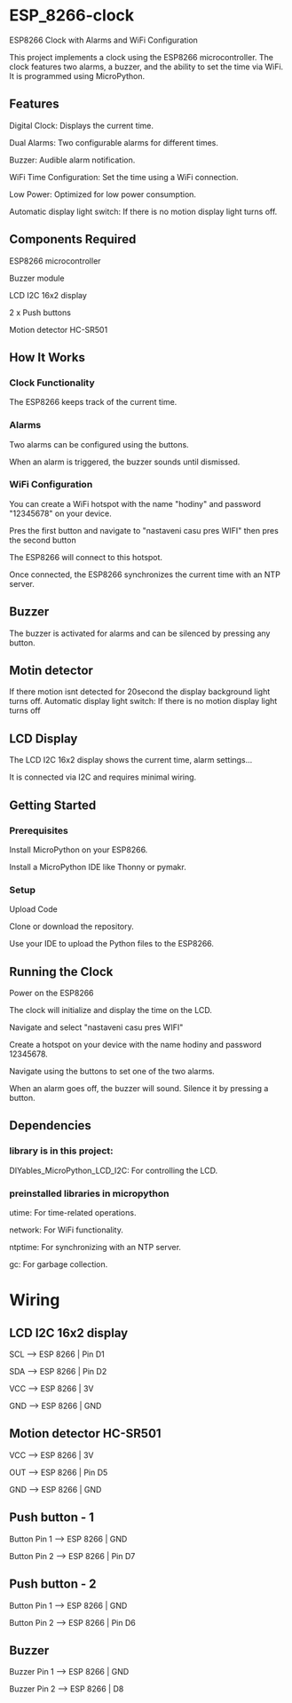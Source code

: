 # ESP_8266-clock
ESP8266 Clock with Alarms and WiFi Configuration

This project implements a clock using the ESP8266 microcontroller. The clock features two alarms, a buzzer, and the ability to set the time via WiFi. It is programmed using MicroPython.

## Features
Digital Clock: Displays the current time.

Dual Alarms: Two configurable alarms for different times.

Buzzer: Audible alarm notification.

WiFi Time Configuration: Set the time using a WiFi connection.

Low Power: Optimized for low power consumption.

Automatic display light switch: If there is no motion display light turns off.

## Components Required
ESP8266 microcontroller

Buzzer module

LCD I2C 16x2 display

2 x Push buttons

Motion detector HC-SR501

## How It Works
### Clock Functionality

The ESP8266 keeps track of the current time.

### Alarms

Two alarms can be configured using the buttons.

When an alarm is triggered, the buzzer sounds until dismissed.
### WiFi Configuration

You can create a WiFi hotspot with the name "hodiny" and password "12345678" on your device.

Pres the first button and navigate to "nastaveni casu pres WIFI" then pres the second button

The ESP8266 will connect to this hotspot.

Once connected, the ESP8266 synchronizes the current time with an NTP server.

## Buzzer
The buzzer is activated for alarms and can be silenced by pressing any button.

## Motin detector
If there motion isnt detected for 20second the display background light turns off.
Automatic display light switch: If there is no motion display light turns off

## LCD Display
The LCD I2C 16x2 display shows the current time, alarm settings...

It is connected via I2C and requires minimal wiring.

## Getting Started
### Prerequisites
Install MicroPython on your ESP8266.

Install a MicroPython IDE like Thonny or pymakr.

### Setup
Upload Code

Clone or download the repository.

Use your IDE to upload the Python files to the ESP8266.

## Running the Clock
Power on the ESP8266

The clock will initialize and display the time on the LCD.

Navigate and select "nastaveni casu pres WIFI"

Create a hotspot on your device with the name hodiny and password 12345678.

Navigate using the buttons to set one of the two alarms.

When an alarm goes off, the buzzer will sound. Silence it by pressing a button.

## Dependencies
### library is in this project: 
  DIYables_MicroPython_LCD_I2C: For controlling the LCD.

### preinstalled libraries in micropython
utime: For time-related operations.

network: For WiFi functionality.

ntptime: For synchronizing with an NTP server.

gc: For garbage collection.

# Wiring
## LCD I2C 16x2 display
SCL --> ESP 8266 | Pin D1

SDA --> ESP 8266 | Pin D2

VCC --> ESP 8266 | 3V

GND --> ESP 8266 | GND
## Motion detector HC-SR501
VCC --> ESP 8266 | 3V

OUT --> ESP 8266 | Pin D5

GND --> ESP 8266 | GND
## Push button - 1
Button Pin 1 --> ESP 8266 | GND

Button Pin 2 --> ESP 8266 | Pin D7
## Push button - 2
Button Pin 1 --> ESP 8266 | GND

Button Pin 2 --> ESP 8266 | Pin D6
## Buzzer
Buzzer Pin 1 --> ESP 8266 | GND

Buzzer Pin 2 --> ESP 8266 | D8
